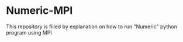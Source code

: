# Numeric-MPI
This repository is filled by explanation on how to run "Numeric" python program using MPI
